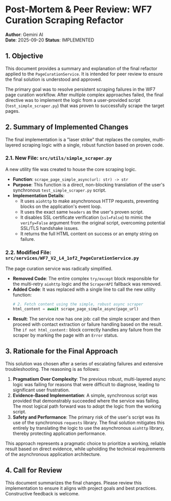 # Post-Mortem & Peer Review: WF7 Curation Scraping Refactor

**Author**: Gemini AI  
**Date**: 2025-09-20
**Status**: IMPLEMENTED

## 1. Objective

This document provides a summary and explanation of the final refactor applied to the `PageCurationService`. It is intended for peer review to ensure the final solution is understood and approved.

The primary goal was to resolve persistent scraping failures in the WF7 page curation workflow. After multiple complex approaches failed, the final directive was to implement the logic from a user-provided script (`test_simple_scraper.py`) that was proven to successfully scrape the target pages.

## 2. Summary of Implemented Changes

The final implementation is a "laser strike" that replaces the complex, multi-layered scraping logic with a single, robust function based on proven code.

### 2.1. New File: `src/utils/simple_scraper.py`

A new utility file was created to house the core scraping logic.

*   **Function**: `scrape_page_simple_async(url: str) -> str`
*   **Purpose**: This function is a direct, non-blocking translation of the user's synchronous `test_simple_scraper.py` script.
*   **Implementation Details**:
    *   It uses `aiohttp` to make asynchronous HTTP requests, preventing blocks on the application's event loop.
    *   It uses the exact same `headers` as the user's proven script.
    *   It disables SSL certificate verification (`ssl=False`) to mimic the `verify=False` argument from the original script, overcoming potential SSL/TLS handshake issues.
    *   It returns the full HTML content on success or an empty string on failure.

### 2.2. Modified File: `src/services/WF7_V2_L4_1of2_PageCurationService.py`

The page curation service was radically simplified.

*   **Removed Code**: The entire complex `try/except` block responsible for the multi-retry `aiohttp` logic and the `ScraperAPI` fallback was removed.
*   **Added Code**: It was replaced with a single line to call the new utility function:
    ```python
    # 2. Fetch content using the simple, robust async scraper
    html_content = await scrape_page_simple_async(page_url)
    ```
*   **Result**: The service now has one job: call the simple scraper and then proceed with contact extraction or failure handling based on the result. The `if not html_content:` block correctly handles any failure from the scraper by marking the page with an `Error` status.

## 3. Rationale for the Final Approach

This solution was chosen after a series of escalating failures and extensive troubleshooting. The reasoning is as follows:

1.  **Pragmatism Over Complexity**: The previous robust, multi-layered async logic was failing for reasons that were difficult to diagnose, leading to significant user frustration.
2.  **Evidence-Based Implementation**: A simple, synchronous script was provided that demonstrably succeeded where the service was failing. The most logical path forward was to adopt the logic from the working script.
3.  **Safety and Performance**: The primary risk of the user's script was its use of the synchronous `requests` library. The final solution mitigates this entirely by translating the logic to use the asynchronous `aiohttp` library, thereby protecting application performance.

This approach represents a pragmatic choice to prioritize a working, reliable result based on direct evidence, while upholding the technical requirements of the asynchronous application architecture.

## 4. Call for Review

This document summarizes the final changes. Please review this implementation to ensure it aligns with project goals and best practices. Constructive feedback is welcome.
